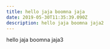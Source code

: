 ```yaml
---
title: hello jaja boomna jaja
date: 2019-05-30T11:35:39.090Z
description: hello jaja boomna jaja2
---
```

hello jaja boomna jaja3
